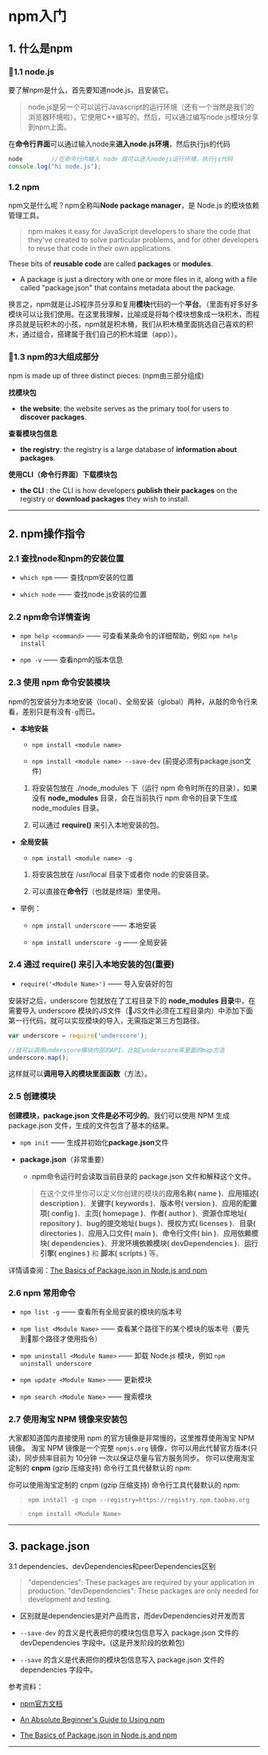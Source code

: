 # npm入门

## 1. 什么是npm

### **1.1 node.js**
要了解npm是什么，首先要知道node.js，且安装它。

> node.js是另一个可以运行Javascript的运行环境（还有一个当然是我们的浏览器环境啦）。它使用C++编写的。然后，可以通过编写node.js模块分享到npm上面。

在**命令行界面**可以通过输入node来**进入node.js环境**，然后执行js的代码
```js
node        //在命令行内输入 node 就可以进入nodejs运行环境，执行js代码
console.log("hi node.js");
```

### **1.2 npm**

npm又是什么呢？npm全称叫**Node package manager**，是 Node.js 的模块依赖管理工具。


> npm makes it easy for JavaScript developers to share the code that they've created to solve particular problems, and for other developers to reuse that code in their own applications.

These bits of **reusable code** are called **packages** or **modules**.
- A package is just a directory with one or more files in it, along with a file called "package.json" that contains metadata about the package.

换言之，npm就是让JS程序员分享和复用**模块**代码的一个**平台**。（里面有好多好多模块可以让我们使用。在这里我理解，比喻成是将每个模块想象成一块积木，而程序员就是玩积木的小孩，npm就是积木桶，我们从积木桶里面挑选自己喜欢的积木，通过组合，搭建属于我们自己的积木城堡（app））。

### **1.3 npm的3大组成部分**

npm is made up of three distinct pieces: (npm由三部分组成)

**找模块包**

- **the website**: the website serves as the primary tool for users to **discover packages**.

**查看模块包信息**

- **the registry**: the registry is a large database of **information about packages**.

**使用CLI（命令行界面）下载模块包**

- **the CLI** :  the CLI is how developers **publish their packages** on the registry or **download packages** they wish to install.


----

## 2. **npm操作指令**

### 2.1 查找node和npm的安装位置

- `which npm` —— 查找npm安装的位置

- `which node` —— 查找node.js安装的位置

### 2.2 npm命令详情查询

- `npm help <command>` —— 可查看某条命令的详细帮助，例如 `npm help install`

- `npm -v` —— 查看npm的版本信息

### 2.3 **使用 npm 命令安装模块**

npm的包安装分为本地安装（local）、全局安装（global）两种，从敲的命令行来看，差别只是有没有`-g`而已。

- **本地安装**

    - `npm install <module name>`

    - `npm install <module name> --save-dev` (前提必须有package.json文件)

    1. 将安装包放在 ./node_modules 下（运行 npm 命令时所在的目录），如果没有 **node_modules** 目录，会在当前执行 npm 命令的目录下生成 node_modules 目录。

    2. 可以通过 **require()** 来引入本地安装的包。



- **全局安装**

    - `npm install <module name> -g`

    1. 将安装包放在 /usr/local 目录下或者你 node 的安装目录。

    2. 可以直接在**命令行**（也就是终端）里使用。

- 举例：

    - `npm install underscore` —— 本地安装

    - `npm install underscore -g` —— 全局安装




### 2.4 通过 **require()** 来引入本地安装的包(**重要**)

- `require('<Module Name>')` —— 导入安装好的包

安装好之后，underscore 包就放在了工程目录下的 **node_modules 目录**中，在需要导入 underscore 模块的JS文件（JS文件必须在工程目录内）中添加下面第一行代码，就可以实现模块的导入，无需指定第三方包路径。

 ```js
 var underscore = require('underscore');

//就可以调用underscore模块内部的API，比如underscore库里面的map方法
 underscore.map();

 ```
这样就可以**调用导入的模块里面函数**（方法）。

### 2.5 **创建模块**

**创建模块，package.json 文件是必不可少的**。我们可以使用 NPM 生成 package.json 文件，生成的文件包含了基本的结果。

- `npm init` —— 生成并初始化**package.json**文件

- **package.json**（非常重要）
    - npm命令运行时会读取当前目录的 package.json 文件和解释这个文件。
    > 在这个文件里你可以定义你创建的模块的**应用名称( name )**、**应用描述( description )**、**关键字( keywords )**、**版本号( version )**、**应用的配置项( config )**、**主页( homepage )**、**作者( author )**、**资源仓库地址( repository )**、**bug的提交地址( bugs )**、**授权方式( licenses )**、**目录( directories )**、**应用入口文件( main )**、**命令行文件( bin )**、**应用依赖模块( dependencies )**、**开发环境依赖模块( devDependencies )**、**运行引擎( engines )** 和 **脚本( scripts )** 等。


详情请查阅：[The Basics of Package.json in Node.js and npm](https://nodesource.com/blog/the-basics-of-package-json-in-node-js-and-npm?utm_source=nodeweekly&utm_medium=email)

### 2.6 npm 常用命令

- `npm list -g` —— 查看所有全局安装的模块的版本号

- `npm list <Module Name>` —— 查看某个路径下的某个模块的版本号（要先到那个路径才使用指令）

- `npm uninstall <Module Name>` —— 卸载 Node.js 模块，例如 `npm uninstall underscore`

- `npm update <Module Name>` —— 更新模块

- `npm search <Module Name>` —— 搜索模块


### 2.7 使用淘宝 NPM 镜像来安装包

大家都知道国内直接使用 npm 的官方镜像是非常慢的，这里推荐使用淘宝 NPM 镜像。
淘宝 NPM 镜像是一个完整 `npmjs.org` 镜像，你可以用此代替官方版本(只读)，同步频率目前为 10分钟 一次以保证尽量与官方服务同步。
你可以使用淘宝定制的 **cnpm** (gzip 压缩支持) 命令行工具代替默认的 npm:

你可以使用淘宝定制的 cnpm (gzip 压缩支持) 命令行工具代替默认的 npm:

> `npm install -g cnpm --registry=https://registry.npm.taobao.org`

> `cnpm install <Module Name>`

---

## 3. **package.json**

3.1 dependencies、devDependencies和peerDependencies区别

> "dependencies": These packages are required by your application in production.
> "devDependencies": These packages are only needed for development and testing.
   
- 区别就是dependencies是对产品而言，而devDependencies对开发而言

- `--save-dev` 的含义是代表把你的模块包信息写入 package.json 文件的 devDependencies 字段中。(这是开发阶段的依赖包)

- `--save` 的含义是代表把你的模块包信息写入 package.json 文件的 dependencies 字段中。



参考资料：
- [npm官方文档](https://docs.npmjs.com/getting-started/what-is-npm)
- [An Absolute Beginner's Guide to Using npm](https://nodesource.com/blog/an-absolute-beginners-guide-to-using-npm)

- [The Basics of Package.json in Node.js and npm](https://nodesource.com/blog/the-basics-of-package-json-in-node-js-and-npm?utm_source=nodeweekly&utm_medium=email)

---


